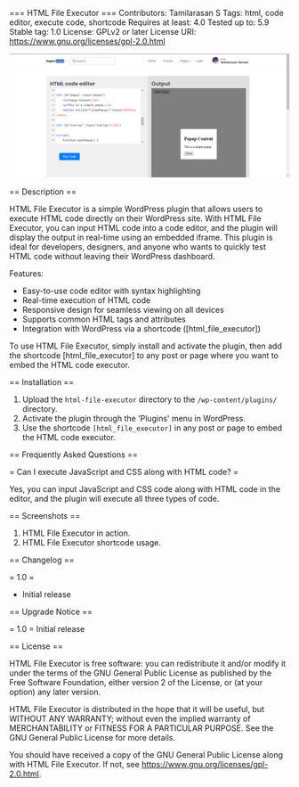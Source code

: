=== HTML File Executor ===
Contributors: Tamilarasan S
Tags: html, code editor, execute code, shortcode
Requires at least: 4.0
Tested up to: 5.9
Stable tag: 1.0
License: GPLv2 or later
License URI: https://www.gnu.org/licenses/gpl-2.0.html

![Sample image](https://github.com/Tamil1701/HTML-IDE/blob/main/Assets/html-exec-5.png)

== Description ==

HTML File Executor is a simple WordPress plugin that allows users to execute HTML code directly on their WordPress site. With HTML File Executor, you can input HTML code into a code editor, and the plugin will display the output in real-time using an embedded iframe. This plugin is ideal for developers, designers, and anyone who wants to quickly test HTML code without leaving their WordPress dashboard.

Features:
- Easy-to-use code editor with syntax highlighting
- Real-time execution of HTML code
- Responsive design for seamless viewing on all devices
- Supports common HTML tags and attributes
- Integration with WordPress via a shortcode ([html_file_executor])

To use HTML File Executor, simply install and activate the plugin, then add the shortcode [html_file_executor] to any post or page where you want to embed the HTML code executor.

== Installation ==

1. Upload the `html-file-executor` directory to the `/wp-content/plugins/` directory.
2. Activate the plugin through the 'Plugins' menu in WordPress.
3. Use the shortcode `[html_file_executor]` in any post or page to embed the HTML code executor.

== Frequently Asked Questions ==

= Can I execute JavaScript and CSS along with HTML code? =

Yes, you can input JavaScript and CSS code along with HTML code in the editor, and the plugin will execute all three types of code.

== Screenshots ==

1. HTML File Executor in action.
2. HTML File Executor shortcode usage.


== Changelog ==

= 1.0 =
* Initial release

== Upgrade Notice ==

= 1.0 =
Initial release

== License ==

HTML File Executor is free software: you can redistribute it and/or modify it under the terms of the GNU General Public License as published by the Free Software Foundation, either version 2 of the License, or (at your option) any later version.

HTML File Executor is distributed in the hope that it will be useful, but WITHOUT ANY WARRANTY; without even the implied warranty of MERCHANTABILITY or FITNESS FOR A PARTICULAR PURPOSE. See the GNU General Public License for more details.

You should have received a copy of the GNU General Public License along with HTML File Executor. If not, see https://www.gnu.org/licenses/gpl-2.0.html.
